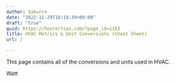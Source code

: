 ```yaml
---
author: Sakurro
date: "2022-11-29T18:19:39+00:00"
draft: "true"
guid: https://heatertips.com/?page_id=1183
title: HVAC Metrics & Unit Conversions (Cheat Sheet)
url: /

---
```

This page contains all of the conversions and units used in HVAC.

Watt
